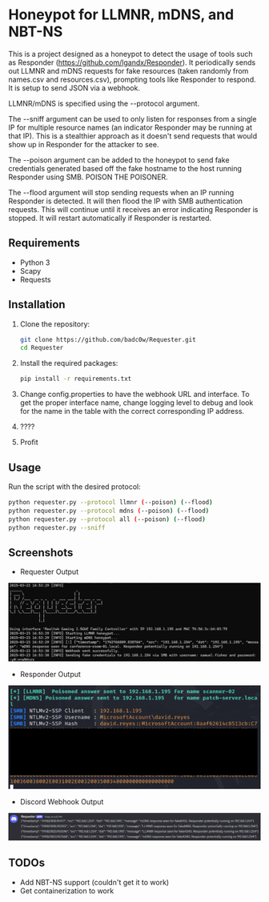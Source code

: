 # Honeypot for LLMNR, mDNS, and NBT-NS

This is a project designed as a honeypot to detect the usage of tools such as Responder (https://github.com/lgandx/Responder). It periodically sends out LLMNR and mDNS requests for fake resources (taken randomly from names.csv and resources.csv), prompting tools like Responder to respond. It is setup to send JSON via a webhook.

LLMNR/mDNS is specified using the --protocol argument. 

The --sniff argument can be used to only listen for responses from a single IP for multiple resource names (an indicator Responder may be running at that IP). This is a stealthier approach as it doesn't send requests that would show up in Responder for the attacker to see.

The --poison argument can be added to the honeypot to send fake credentials generated based off the fake hostname to the host running Responder using SMB. POISON THE POISONER.

The --flood argument will stop sending requests when an IP running Responder is detected. It will then flood the IP with SMB authentication requests. This will continue until it receives an error indicating Responder is stopped. It will restart automatically if Responder is restarted.

## Requirements

- Python 3
- Scapy
- Requests

## Installation

1. Clone the repository:
    ```sh
    git clone https://github.com/badc0w/Requester.git
    cd Requester
    ```

2. Install the required packages:
    ```sh
    pip install -r requirements.txt
    ```

3. Change config.properties to have the webhook URL and interface. To get the proper interface name, change logging level to debug and look for the name in the table with the correct corresponding IP address.

4. ????

5. Profit

## Usage

Run the script with the desired protocol:

```sh
python requester.py --protocol llmnr (--poison) (--flood)
python requester.py --protocol mdns (--poison) (--flood)
python requester.py --protocol all (--poison) (--flood)
python requester.py --sniff

```

## Screenshots

- Requester Output
  
![Alt text](img/Requester-Output.png?raw=true "Requester Output")
- Responder Output
  
![Alt text](img/Responder-Output.png?raw=true "Resonder Output")
- Discord Webhook Output
  
![Alt text](img/Discord-Output.png?raw=true "Discord Webhook Output")
## TODOs

- Add NBT-NS support (couldn't get it to work)
- Get containerization to work
